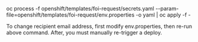 oc process -f openshift/templates/foi-request/secrets.yaml --param-file=openshift/templates/foi-request/env.properties -o yaml | oc apply -f - 

To change recipient email address, first modify env.properties, then re-run above command.  After, you must manually re-trigger a deploy.